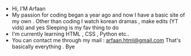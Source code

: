 -  Hi, I’M Arfaan
-  My passion for coding began a year ago and now I have a basic site of my own . Other than coding I watch korean dramas , make edits (YT vids) and yes Sleeping is my fav thing to do
-  I'm currently learning HTML , CSS , Python etc..
-  You can contact me through my mail : arfaan.html@gmail.com
   That's basically everything . Bye
